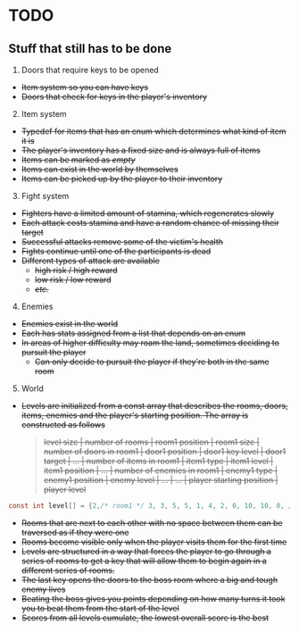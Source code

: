 # TODO
## Stuff that still has to be done

1. Doors that require keys to be opened
  - ~~Item system so you can have keys~~
  - ~~Doors that check for keys in the player's inventory~~
2. Item system
  - ~~Typedef for items that has an enum which determines what kind of item it is~~
  - ~~The player's inventory has a fixed size and is always full of items~~
  - ~~Items can be marked as *empty*~~
  - ~~Items can exist in the world by themselves~~
  - ~~Items can be picked up by the player to their inventory~~
3. Fight system
  - ~~Fighters have a limited amount of stamina, which regenerates slowly~~
  - ~~Each attack costs stamina and have a random chance of missing their target~~
  - ~~Successful attacks remove some of the victim's health~~
  - ~~Fights continue until one of the participants is dead~~
  - ~~Different types of attack are available~~
    - ~~high risk / high reward~~
    - ~~low risk / low reward~~
    - ~~*etc.*~~
4. Enemies
  - ~~Enemies exist in the world~~
  - ~~Each has stats assigned from a list that depends on an enum~~
  - ~~In areas of higher difficulty may roam the land, sometimes deciding to pursuit the player~~
    - ~~Can only decide to pursuit the player if they're both in the same room~~
5. World
  - ~~Levels are initialized from a const array that describes the rooms, doors, items, enemies and the player's starting position. The array is constructed as follows~~

    > ~~level size | number of rooms | room1 position | room1 size | number of doors in room1 | door1 position | door1 key level | door1 target | ... | number of items in room1 | item1 type | item1 level | item1 position | ... | number of enemies in room1 | enemy1 type | enemy1 position | enemy level | ... | ... | player starting position | player level~~

  ```c
  const int level[] = {2,/* room1 */ 3, 3, 5, 5, 1, 4, 2, 0, 10, 10, 0, /* no items */, 0, /* no enemies */, /* room2 */ 9, 9, 5, 5, 1, 0, 0, 0, 7, 5, 0, /* no items */, 0, /* no enemies */, 4, 4 };
  ```
  - ~~Rooms that are next to each other with no space between them can be traversed as if they were one~~
  - ~~Rooms become visible only when the player visits them for the first time~~
  - ~~Levels are structured in a way that forces the player to go through a series of rooms to get a key that will allow them to begin again in a different series of rooms.~~
  - ~~The last key opens the doors to the boss room where a big and tough enemy lives~~
  - ~~Beating the boss gives you points depending on how many turns it took you to beat them from the start of the level~~
  - ~~Scores from all levels cumulate, the lowest overall score is the best~~